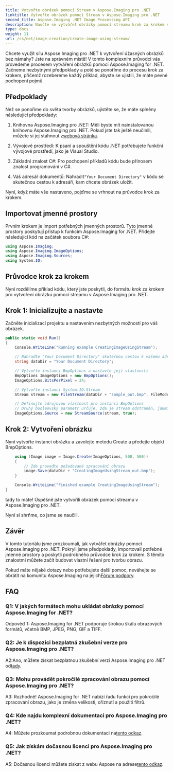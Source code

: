 ```yaml
---
title: Vytvořte obrázek pomocí Stream v Aspose.Imaging pro .NET
linktitle: Vytvořte obrázek pomocí Stream v Aspose.Imaging pro .NET
second_title: Aspose.Imaging .NET Image Processing API
description: Naučte se vytvářet obrázky pomocí streamu krok za krokem s Aspose.Imaging pro .NET. Včetně obsáhlého průvodce, předpokladů a často kladených otázek.
type: docs
weight: 11
url: /cs/net/image-creation/create-image-using-stream/
---
```

Chcete využít sílu Aspose.Imaging pro .NET k vytvoření úžasných obrázků bez námahy? Jste na správném místě! V tomto komplexním průvodci vás provedeme procesem vytváření obrázků pomocí Aspose.Imaging for .NET. Začneme nezbytnými předpoklady a poté se ponoříme do procesu krok za krokem, přičemž rozebereme každý příklad, abyste se ujistili, že máte pevné pochopení pojmů.

## Předpoklady

Než se ponoříme do světa tvorby obrázků, ujistěte se, že máte splněny následující předpoklady:

1.  Knihovna Aspose.Imaging pro .NET: Měli byste mít nainstalovanou knihovnu Aspose.Imaging pro .NET. Pokud jste tak ještě neučinili, můžete si jej stáhnout z[webová stránka](https://releases.aspose.com/imaging/net/).

2. Vývojové prostředí: K psaní a spouštění kódu .NET potřebujete funkční vývojové prostředí, jako je Visual Studio.

3. Základní znalost C#: Pro pochopení příkladů kódu bude přínosem znalost programování v C#.

4.  Váš adresář dokumentů: Nahradit`"Your Document Directory"` v kódu se skutečnou cestou k adresáři, kam chcete obrázek uložit.

Nyní, když máte vše nastaveno, pojďme se vrhnout na průvodce krok za krokem.

## Importovat jmenné prostory

Prvním krokem je import potřebných jmenných prostorů. Tyto jmenné prostory poskytují přístup k funkcím Aspose.Imaging for .NET. Přidejte následující kód na začátek souboru C#:

```csharp
using Aspose.Imaging;
using Aspose.Imaging.ImageOptions;
using Aspose.Imaging.Sources;
using System.IO;
```

## Průvodce krok za krokem

Nyní rozdělíme příklad kódu, který jste poskytli, do formátu krok za krokem pro vytvoření obrázku pomocí streamu v Aspose.Imaging pro .NET.

## Krok 1: Inicializujte a nastavte

Začněte inicializací projektu a nastavením nezbytných možností pro váš obrázek.

```csharp
public static void Run()
{
    Console.WriteLine("Running example CreatingImageUsingStream");

    // Nahraďte "Your Document Directory" skutečnou cestou k vašemu adresáři dokumentů.
    string dataDir = "Your Document Directory";

    // Vytvořte instanci BmpOptions a nastavte její vlastnosti
    BmpOptions ImageOptions = new BmpOptions();
    ImageOptions.BitsPerPixel = 24;

    // Vytvořte instanci System.IO.Stream
    Stream stream = new FileStream(dataDir + "sample_out.bmp", FileMode.Create);

    // Definujte zdrojovou vlastnost pro instanci BmpOptions
    // Druhý booleovský parametr určuje, zda je stream odstraněn, jakmile je mimo rozsah
    ImageOptions.Source = new StreamSource(stream, true);
```

## Krok 2: Vytvoření obrázku

Nyní vytvořte instanci obrázku a zavolejte metodu Create a předejte objekt BmpOptions.

```csharp
    using (Image image = Image.Create(ImageOptions, 500, 500))
    {
        // Zde proveďte požadované zpracování obrazu
        image.Save(dataDir + "CreatingImageUsingStream_out.bmp");
    }

    Console.WriteLine("Finished example CreatingImageUsingStream");
}
```

tady to máte! Úspěšně jste vytvořili obrázek pomocí streamu v Aspose.Imaging pro .NET.

Nyní si shrňme, co jsme se naučili.

## Závěr

V tomto tutoriálu jsme prozkoumali, jak vytvářet obrázky pomocí Aspose.Imaging pro .NET. Pokryli jsme předpoklady, importovali potřebné jmenné prostory a poskytli podrobného průvodce krok za krokem. S těmito znalostmi můžete začít budovat vlastní řešení pro tvorbu obrazu.

 Pokud máte nějaké dotazy nebo potřebujete další pomoc, neváhejte se obrátit na komunitu Aspose.Imaging na jejich[Fórum podpory](https://forum.aspose.com/).

## FAQ

### Q1: V jakých formátech mohu ukládat obrázky pomocí Aspose.Imaging for .NET?

Odpověď 1: Aspose.Imaging for .NET podporuje širokou škálu obrazových formátů, včetně BMP, JPEG, PNG, GIF a TIFF.

### Q2: Je k dispozici bezplatná zkušební verze pro Aspose.Imaging pro .NET?

 A2:Ano, můžete získat bezplatnou zkušební verzi Aspose.Imaging pro .NET od[tady](https://releases.aspose.com/).

### Q3: Mohu provádět pokročilé zpracování obrazu pomocí Aspose.Imaging pro .NET?

A3: Rozhodně! Aspose.Imaging for .NET nabízí řadu funkcí pro pokročilé zpracování obrazu, jako je změna velikosti, oříznutí a použití filtrů.

### Q4: Kde najdu komplexní dokumentaci pro Aspose.Imaging pro .NET?

 A4: Můžete prozkoumat podrobnou dokumentaci na[tento odkaz](https://reference.aspose.com/imaging/net/).

### Q5: Jak získám dočasnou licenci pro Aspose.Imaging pro .NET?

 A5: Dočasnou licenci můžete získat z webu Aspose na adrese[tento odkaz](https://purchase.aspose.com/temporary-license/).
